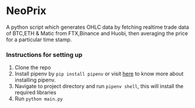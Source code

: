 # NeoPrix
A python script which generates OHLC data by fetching realtime trade data of BTC,ETH & Matic from FTX,Binance and Huobi, then averaging the price for a particular time stamp.  

### Instructions for setting up
1.  Clone the repo
2.  Install pipenv by `pip install pipenv` or visit [here](https://pypi.org/project/pipenv/) to know more about installing pipenv.
3.  Navigate to project directory and run `pipenv shell`, this will install the required libraries
4.  Run `python main.py`
